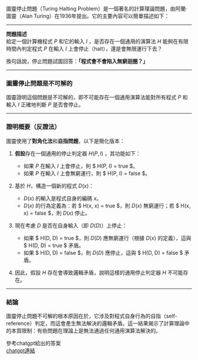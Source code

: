 圖靈停止問題（Turing Halting Problem）是一個著名的計算理論問題，由阿蘭·圖靈（Alan Turing）在1936年提出。它的主要內容可以簡單描述如下：

---

**問題描述**  
給定一個計算機程式 $P$ 和它的輸入 $I$ ，是否存在一個通用的演算法 $H$ 能夠在有限時間內判定程式 $P$ 在輸入 $I$ 上會停止（halt），還是會無限運行下去？

換句話說，停止問題試圖回答：**「程式會不會陷入無窮迴圈？」**

---

### **圖靈停止問題是不可解的**
圖靈證明這個問題是不可解的，即不可能存在一個通用演算法能對所有程式 $P$ 和輸入 $I$ 正確地判斷 $P$ 是否會停止。

---

### **證明概要（反證法）**
圖靈使用了**對角化法**和**自指問題**，以下是簡化版本：

1. **假設**存在一個通用的停止判定器 $H(P, I)$ ，其功能如下：
   - 如果 $P$ 在輸入 $I$ 上會停止，則 $ H(P, I) = true $。
   - 如果 $P$ 在輸入 $I$ 上會無窮運行，則 $ H(P, I) = false $。

2. 基於 $H$，構造一個新的程式 $D(x)$：
   - $D(x)$ 的輸入是程式自身的編碼 $x$。
   - $D(x)$ 的行為定義為：若 $ H(x, x) = true $，則 $D(x)$ 無窮運行；若 $ H(x, x) = false $，則 $D(x)$ 停止。

3. 現在考慮 $D$ 是否在自身輸入（即 $D(D)$）上停止：
   - 如果 $ H(D, D) = true $，則 $D(D)$ 應無窮運行（根據 $D(x)$ 的定義），這與 $ H(D, D) = true $ 矛盾。
   - 如果 $ H(D, D) = false $，則 $D(D)$ 應停止，這與 $ H(D, D) = false $ 矛盾。

4. 因此，假設 $H$ 存在會導致邏輯矛盾，說明這樣的通用停止判定器 $H$ 不可能存在。

---

### **結論**
圖靈停止問題不可解的根本原因在於，它涉及對程式自身行為的自指（self-reference）判定，而這會產生無法解決的邏輯矛盾。這一結果揭示了計算理論中的本質限制：有些問題在理論上是無法通過任何通用演算法解決的。

參考chatgpt給出的答案<br/>
[chatgpt連結](https://chatgpt.com/share/674e6cb5-2e38-8008-a7ba-95010f3d3809)